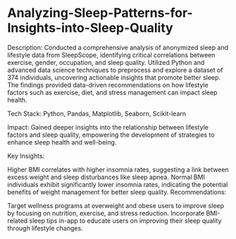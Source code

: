 # Analyzing-Sleep-Patterns-for-Insights-into-Sleep-Quality
Description:
Conducted a comprehensive analysis of anonymized sleep and lifestyle data from SleepScope, identifying critical correlations between exercise, gender, occupation, and sleep quality. Utilized Python and advanced data science techniques to preprocess and explore a dataset of 374 individuals, uncovering actionable insights that promote better sleep. The findings provided data-driven recommendations on how lifestyle factors such as exercise, diet, and stress management can impact sleep health.

Tech Stack:
Python, Pandas, Matplotlib, Seaborn, Scikit-learn

Impact:
Gained deeper insights into the relationship between lifestyle factors and sleep quality, empowering the development of strategies to enhance sleep health and well-being.

Key Insights:

Higher BMI correlates with higher insomnia rates, suggesting a link between excess weight and sleep disturbances like sleep apnea.
Normal BMI individuals exhibit significantly lower insomnia rates, indicating the potential benefits of weight management for better sleep quality.
Recommendations:

Target wellness programs at overweight and obese users to improve sleep by focusing on nutrition, exercise, and stress reduction.
Incorporate BMI-related sleep tips in-app to educate users on improving their sleep quality through lifestyle changes.

